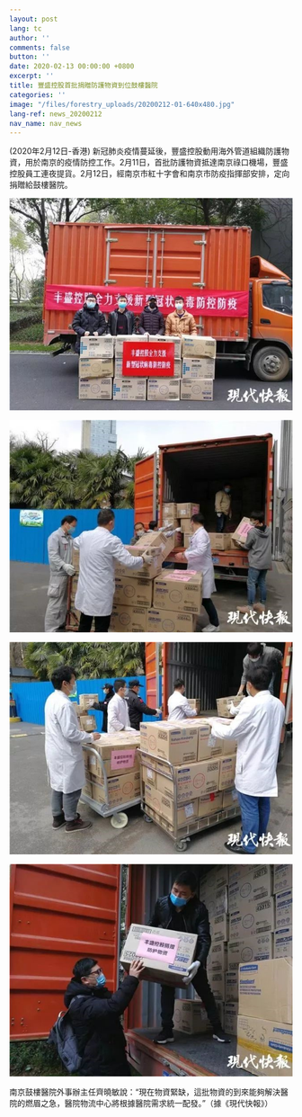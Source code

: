 ```yaml
---
layout: post
lang: tc
author: ''
comments: false
button: ''
date: 2020-02-13 00:00:00 +0800
excerpt: ''
title: 豐盛控股首批捐贈防護物資到位鼓樓醫院
categories: ''
image: "/files/forestry_uploads/20200212-01-640x480.jpg"
lang-ref: news_20200212
nav_name: nav_news
---
```

(2020年2月12日-香港) 新冠肺炎疫情蔓延後，豐盛控股動用海外管道組織防護物資，用於南京的疫情防控工作。2月11日，首批防護物資抵達南京祿口機場，豐盛控股員工連夜提貨。2月12日，經南京市紅十字會和南京市防疫指揮部安排，定向捐贈給鼓樓醫院。

![](/files/forestry_uploads/20200212-01-640x480.jpg)

![](/files/forestry_uploads/20200212-02-640x480.jpg)

![](/files/forestry_uploads/20200212-03-640x480.jpg)

![](/files/forestry_uploads/20200212-04-640x480.jpg)

南京鼓樓醫院外事辦主任齊曉敏說：“現在物資緊缺，這批物資的到來能夠解決醫院的燃眉之急，醫院物流中心將根據醫院需求統一配發。”（據《現代快報》）